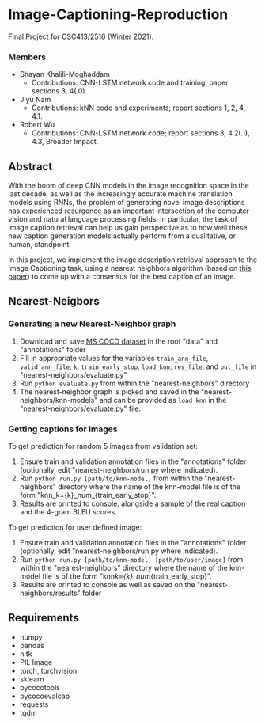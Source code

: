 # Image-Captioning-Reproduction

Final Project for [CSC413/2516](https://fas.calendar.utoronto.ca/course/csc413h1) [(Winter 2021)](https://csc413-uoft.github.io/2021/).

### Members

- Shayan Khalili-Moghaddam
  - Contributions: CNN-LSTM network code and training, paper sections 3, 4(.0).
- Jiyu Nam
  - Contributions: kNN code and experiments; report sections 1, 2, 4, 4.1.
- Robert Wu
  - Contributions: CNN-LSTM network code; report sections 3, 4.2(.1), 4.3, Broader Impact.

## Abstract

With the boom of deep CNN models in the image recognition space in the last decade, as well as the increasingly accurate machine translation models using RNNs, the problem of generating novel image descriptions has experienced resurgence as an important intersection of the computer vision and natural language processing fields. In particular, the task of image caption retrieval can help us gain perspective as to how well these new caption generation models actually perform from a qualitative, or human, standpoint.

In this project, we implement the image description retrieval approach to the Image Captioning task, using a nearest neighbors algorithm (based on [this paper](https://arxiv.org/pdf/1505.04467.pdf)) to come up with a consensus for the best caption of an image.

## Nearest-Neigbors

### Generating a new Nearest-Neighbor graph

1. Download and save [MS COCO dataset](https://cocodataset.org/#download) in the root "data" and "annotations" folder
2. Fill in appropriate values for the variables `train_ann_file`, `valid_ann_file`, `k`, `train_early_stop`, `load_knn`, `res_file`, and `out_file` in "nearest-neighbors/evaluate.py"
3. Run `python evaluate.py` from within the "nearest-neighbors" directory
4. The nearest-neighbor graph is picked and saved in the "nearest-neighbors/knn-models" and can be provided as `load_knn` in the "nearest-neighbors/evaluate.py" file.

### Getting captions for images

To get prediction for random 5 images from validation set:

1. Ensure train and validation annotation files in the "annotations" folder (optionally, edit "nearest-neighbors/run.py where indicated).
2. Run `python run.py [path/to/knn-model]` from within the "nearest-neighbors" directory where the name of the knn-model file is of the form "knn_k={k}\_num\_{train_early_stop}".
3. Results are printed to console, alongside a sample of the real caption and the 4-gram BLEU scores.

To get prediction for user defined image:

1. Ensure train and validation annotation files in the "annotations" folder (optionally, edit "nearest-neighbors/run.py where indicated).
2. Run `python run.py [path/to/knn-model] [path/to/user/image]` from within the "nearest-neighbors" directory where the name of the knn-model file is of the form "knn*k={k}\_num*{train_early_stop}".
3. Results are printed to console as well as saved on the "nearest-neighbors/results" folder

## Requirements

- numpy
- pandas
- nltk
- PIL Image
- torch, torchvision
- sklearn
- pycocotools
- pycocoevalcap
- requests
- tqdm
